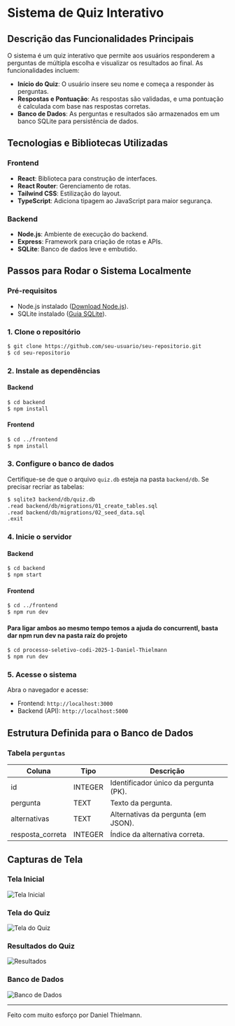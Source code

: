 # Sistema de Quiz Interativo

## Descrição das Funcionalidades Principais

O sistema é um quiz interativo que permite aos usuários responderem a perguntas de múltipla escolha e visualizar os resultados ao final. As funcionalidades incluem:

- **Início do Quiz**: O usuário insere seu nome e começa a responder às perguntas.
- **Respostas e Pontuação**: As respostas são validadas, e uma pontuação é calculada com base nas respostas corretas.
- **Banco de Dados**: As perguntas e resultados são armazenados em um banco SQLite para persistência de dados.

## Tecnologias e Bibliotecas Utilizadas

### **Frontend**

- **React**: Biblioteca para construção de interfaces.
- **React Router**: Gerenciamento de rotas.
- **Tailwind CSS**: Estilização do layout.
- **TypeScript**: Adiciona tipagem ao JavaScript para maior segurança.

### **Backend**

- **Node.js**: Ambiente de execução do backend.
- **Express**: Framework para criação de rotas e APIs.
- **SQLite**: Banco de dados leve e embutido.

## Passos para Rodar o Sistema Localmente

### **Pré-requisitos**

- Node.js instalado ([Download Node.js](https://nodejs.org/)).
- SQLite instalado ([Guia SQLite](https://sqlite.org/download.html)).

### **1. Clone o repositório**

```bash
$ git clone https://github.com/seu-usuario/seu-repositorio.git
$ cd seu-repositorio
```

### **2. Instale as dependências**

#### Backend

```bash
$ cd backend
$ npm install
```

#### Frontend

```bash
$ cd ../frontend
$ npm install
```

### **3. Configure o banco de dados**

Certifique-se de que o arquivo `quiz.db` esteja na pasta `backend/db`. Se precisar recriar as tabelas:

```bash
$ sqlite3 backend/db/quiz.db
.read backend/db/migrations/01_create_tables.sql
.read backend/db/migrations/02_seed_data.sql
.exit
```

### **4. Inicie o servidor**

#### Backend

```bash
$ cd backend
$ npm start
```

#### Frontend

```bash
$ cd ../frontend
$ npm run dev
```

#### Para ligar ambos ao mesmo tempo temos a ajuda do concurrentl, basta dar npm run dev na pasta raíz do projeto

```bash
$ cd processo-seletivo-codi-2025-1-Daniel-Thielmann
$ npm run dev
```

### **5. Acesse o sistema**

Abra o navegador e acesse:

- Frontend: `http://localhost:3000`
- Backend (API): `http://localhost:5000`

## Estrutura Definida para o Banco de Dados

### Tabela `perguntas`

| Coluna           | Tipo    | Descrição                             |
| ---------------- | ------- | ------------------------------------- |
| id               | INTEGER | Identificador único da pergunta (PK). |
| pergunta         | TEXT    | Texto da pergunta.                    |
| alternativas     | TEXT    | Alternativas da pergunta (em JSON).   |
| resposta_correta | INTEGER | Índice da alternativa correta.        |

## Capturas de Tela

### Tela Inicial

![Tela Inicial](https://ibb.co/p2t26K9)

### Tela do Quiz

![Tela do Quiz](https://ibb.co/PjQMYQL)

### Resultados do Quiz

![Resultados](https://ibb.co/9NRKzxp)

### Banco de Dados

![Banco de Dados](https://ibb.co/sbzxMV2)

---

Feito com muito esforço por Daniel Thielmann.
